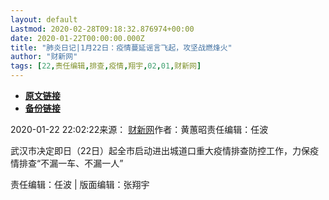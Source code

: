 ```yaml
---
layout: default
Lastmod: 2020-02-28T09:18:32.876974+00:00
date: 2020-01-22T00:00:00.000Z
title: "肺炎日记|1月22日：疫情蔓延谣言飞起，攻坚战燃烽火"
author: "财新网"
tags: [22,责任编辑,排查,疫情,翔宇,02,01,财新网]
---
```


* [**原文链接**](http://www.caixin.com/2020-01-22/101507421.html)
* [**备份链接**](https://web.archive.org/web/20200122214427/http://www.caixin.com/2020-01-22/101507421.html)


2020-01-22 22:02:22来源： [财新网](http://www.caixin.com/2020-01-22/101507421.html)作者：黄蕙昭责任编辑：任波

武汉市决定即日（22日）起全市启动进出城道口重大疫情排查防控工作，力保疫情排查“不漏一车、不漏一人”

责任编辑：任波 | 版面编辑：张翔宇

